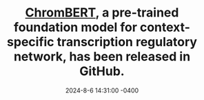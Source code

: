 ---
title: >-
    <a href="https://github.com/TongjiZhanglab/ChromBERT">ChromBERT</a>, a pre-trained foundation model for context-specific transcription regulatory network, has been released in GitHub.
date: 2024-8-6 14:31:00 -0400
---